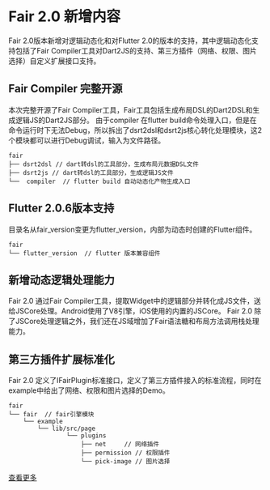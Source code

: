 # Fair 2.0 新增内容
Fair 2.0版本新增对逻辑动态化和对Flutter 2.0的版本的支持，其中逻辑动态化支持包括了Fair Compiler工具对Dart2JS的支持、第三方插件（网络、权限、图片选择）自定义扩展接口支持。

## Fair Compiler 完整开源
本次完整开源了Fair Compiler工具，Fair工具包括生成布局DSL的Dart2DSL和生成逻辑JS的Dart2JS部分。
由于compiler 在flutter build命令处理入口，但是在命令运行时下无法Debug，所以拆出了dsrt2dsl和dsrt2js核心转化处理模块，这2个模块都可以进行Debug调试，输入为文件路径。

```
fair
├── dsrt2dsl // dart转dsl的工具部分，生成布局元数据DSL文件
├── dsrt2js // dart转dsl的工具部分，生成逻辑JS文件
└──  compiler  // flutter build 自动动态化产物生成入口
```

## Flutter 2.0.6版本支持
目录名从fair_version变更为flutter_version，内部为动态时创建的Flutter组件。

```
fair
└── flutter_version  // flutter 版本兼容组件
```

## 新增动态逻辑处理能力
Fair 2.0 通过Fair Compiler工具，提取Widget中的逻辑部分并转化成JS文件，送给JSCore处理。Android使用了V8引擎，iOS使用的内置的JSCore。
Fair 2.0 除了JSCore处理逻辑之外，我们还在JS域增加了Fair语法糖和布局方法调用栈处理能力。

## 第三方插件扩展标准化
Fair 2.0 定义了IFairPlugin标准接口，定义了第三方插件接入的标准流程，同时在example中给出了网络、权限和图片选择的Demo。
```
fair
└── fair  // fair引擎模块
    └── example
        └── lib/src/page
                └── plugins 
                    ├── net     // 网络插件
                    ├── permission // 权限插件
                    └── pick-image // 图片选择
```
[查看更多](./sample_custom_plugin)